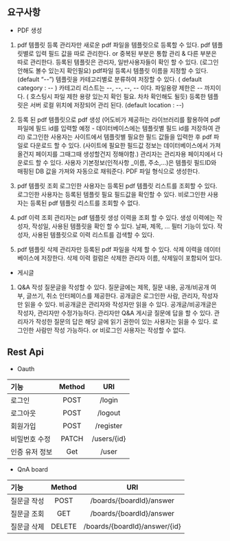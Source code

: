 ## 요구사항  
- PDF 생성  
1. pdf 템플릿 등록
관리자만 새로운 pdf 파일을 템플릿으로 등록할 수 있다.
pdf 템플릿별로 입력 필드 값을 따로 관리한다. or 중복된 부분은 통합 관리 & 다른 부분은 따로 관리한다.
등록된 템플릿은 관리자, 일반사용자들이 확인 할 수 있다. (로그인 안해도 볼수 있는지 확인필요)
pdf파일 등록시 템플릿 이름을 지정할 수 있다. (default “--”)
템플릿을 카테고리별로 분류하여 저장할 수 있다. ( default category : -- )
카테고리 리스트는 --, --, --, -- 이다.
파일용량 제한은 -- 까지이다. ( 호스팅시 파일 제한 용량 있는지 확인 필요. 차차 확인해도 될듯)
등록한 템플릿은 서버 로컬 위치에 저장되어 관리 된다. (default location : --)

2. 등록 된 pdf 템플릿으로 pdf 생성
(어도비가 제공하는 라이브러리를 활용하여 pdf 파일에 필드 id를 입력할 예정 - 데이터베이스에는 템플릿별  필드 id를 저장하여 관리)
로그인한 사용자는 사이트에서 템플릿별 필요한 필드 값들을 입력한 후 pdf 파일로 다운로드 할 수 있다. (사이트에 필요한 필드값 정보는 데이터베이스에서 가져올건지 페이지를 그때그때 생성할건지 정해야함.)
관리자는 관리자용 페이지에서 다운로드 할 수 있다.
사용자 기본정보(인적사항 _이름, 주소,...)은 템플릿 필드ID와 매핑된 DB 값을 가져와 자동으로 채워준다.
PDF 파일 형식으로 생성한다.

3. pdf 템플릿 조회
로그인한 사용자는 등록된 pdf 템플릿 리스트를 조회할 수 있다.
로그인한 사용자는 등록된 템플릿 필요 필드값을 확인할 수 있다.
비로그인한 사용자는 등록된 pdf 템플릿 리스트를 조회할 수 없다.

4. pdf 이력 조회
관리자는 pdf 템플릿 생성 이력을 조회 할 수 있다.
생성 이력에는 작성자, 작성일, 사용된 템플릿을 확인 할 수 있다.
날짜, 제목, … 필터 기능이 있다.
작성자, 사용된 템플릿으로 이력 리스트를 검색할 수 있다.

5. pdf 템플릿 삭제
관리자만 등록된 pdf 파일을 삭제 할 수 있다.
삭제 이력을 데이터베이스에 저장한다.
삭제 이력 컬럼은 삭제한 관리자 이름, 삭제일이 포함되어 있다.


- 게시글
1. Q&A 작성
질문글을 작성할 수 있다.
질문글에는 제목, 질문 내용, 공개/비공개 여부, 글쓰기, 취소 인터페이스를 제공한다.
공개글은 로그인한 사람, 관리자, 작성자만 읽을 수 있다.
비공개글은 관리자와 작성자만 읽을 수 있다.
공개글/비공개글은 작성자, 관리자만 수정가능하다.
관리자만 Q&A 게시글 질문에 답을 할 수 있다.
관리자가 작성한 질문의 답은 해당 글에 읽기 권한이 있는 사용자는 읽을 수 있다.
로그인한 사람만 작성 가능하다. or 비로그인 사용자는 작성할 수 없다.


## Rest Api  

- Oauth  

|기능|Method|URI|
|:---|:---:|:---:|
|로그인|POST|/login|
|로그아웃|POST|/logout|
|회원가입|POST|/register|
|비밀번호 수정|PATCH|/users/{id}|
|인증 유저 정보|Get|/user|  
  
  
- QnA board  

|기능|Method|URI|
|:---|:---:|:---:|
|질문글 작성|POST|/boards/{boardId}/answer|
|질문글 조회|GET|/boards/{boardId}/answer|
|질문글 삭제|DELETE|/boards/{boardId}/answer/{id}|
